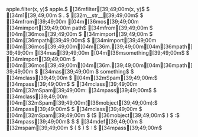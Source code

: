 apple.filter(x, y)$
apple.\$
    [36mfilter[39;49;00m(x, y)$
$
[34m1[39;49;00m \$
    . \$
    [32m__str__[39;49;00m$
$
[34mfrom[39;49;00m [04m[36mos[39;49;00m [34mimport[39;49;00m path$
[34mfrom[39;49;00m \$
        [04m[36mos[39;49;00m \$
        [34mimport[39;49;00m \$
        [04m[36mpath[39;49;00m$
$
[34mimport[39;49;00m [04m[36mos[39;49;00m[04m[36m.[39;49;00m[04m[36mpath[39;49;00m [34mas[39;49;00m [04m[36msomething[39;49;00m$
$
[34mimport[39;49;00m \$
        [04m[36mos[39;49;00m[04m[36m.[39;49;00m[04m[36mpath[39;49;00m \$
        [34mas[39;49;00m \$
        something$
$
[34mclass[39;49;00m \$
 [04m[32mSpam[39;49;00m:$
    [34mpass[39;49;00m$
$
[34mclass[39;49;00m [04m[32mSpam[39;49;00m: [34mpass[39;49;00m$
$
[34mclass[39;49;00m [04m[32mSpam[39;49;00m([36mobject[39;49;00m):$
    [34mpass[39;49;00m$
$
[34mclass[39;49;00m \$
 [04m[32mSpam[39;49;00m \$
  ($
   [36mobject[39;49;00m$
 ) \$
 :$
 [34mpass[39;49;00m$
$
$
[34mdef[39;49;00m \$
 [32mspam[39;49;00m \$
  ( \$
  ) \$
  : \$
  [34mpass[39;49;00m$
